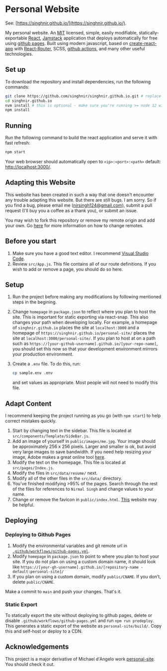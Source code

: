 # Personal Website

See: [https://singhnir.github.io/](https://singhnir.github.io/).

My personal website. An [MIT](https://github.com/singhnir/singhnir.github.io/blob/main/LICENSE) licensed, simple, easily modifiable, statically-exportable [React](https://reactjs.org/), [Jamstack](https://jamstack.org/) application that deploys automatically for free using [github pages](https://pages.github.com/). Built using modern javascript, based on [create-react-app](https://github.com/facebook/create-react-app) with [React-Router](https://reactrouter.com/), SCSS, [github actions](https://github.com/features/actions), and many other useful technologies.

## Set up

To download the repository and install dependencies, run the following commands:

```bash
git clone https://github.com/singhnir/singhnir.github.io.git # replace [singhnir] with your github username if you fork first.
cd singhnir.github.io
nvm install # this is optional - make sure you're running >= node 12 with `node --version`
npm install
```

## Running

Run the following command to build the react application and serve it with fast refresh:

```bash
npm start
```

Your web browser should automatically open to `<ip>:<port>:<path>` default: [http://localhost:3000/](http://localhost:3000/).

## Adapting this Website

This website has been created in such a way that one doesn't encounter any trouble adapting this website. But there are still bugs. I am sorry. So if you find a bug, please email me (nirsingh124@gmail.com), submit a pull request (I'll buy you a coffee as a thank you), or submit an issue.

You may wish to fork this repository or remove my remote origin and add your own. Go [here](https://help.github.com/articles/changing-a-remote-s-url/) for more information on how to change remotes.

## Before you start

1. Make sure you have a good text editor. I recommend [Visual Studio Code](https://code.visualstudio.com/).
2. Review `src/App.js`. This file contains all of our route definitions. If you wish to add or remove a page, you should do so here.

## Setup

1. Run the project before making any modifications by following mentioned steps in the begining.
2. Change `homepage` in `package.json` to reflect where you plan to host the site. This is important for static exporting via react-snap. This also changes your path when developing locally. For example, a homepage of `singhnir.github.io` places the site at `localhost:3000` and a homepage of `https://singhnir.github.io/personal-site/` places the site at `localhost:3000/personal-site/`. If you plan to host at on a path such as `https://[your-github-username].github.io/[your-repo-name]`, you should set this now so that your development environment mirrors your production environment.
3. Create a `.env` file. To do this, run:

    ```bash
    cp sample.env .env
    ```

    and set values as appropriate. Most people will not need to modify this file.

## Adapt Content

I recommend keeping the project running as you go (with `npm start`) to help correct mistakes quickly.

1. Start by changing text in the sidebar. This file is located at `src/components/Template/SideBar.js`.
2. Add an image of yourself in `public/images/me.jpg`. Your image should be approximately 256 x 256 pixels. Larger and smaller is ok, but avoid very large images to save bandwidth. If you need help resizing your image, Adobe makes a great online tool [here](https://www.adobe.com/photoshop/online/resize-image.html).
3. Modify the text on the homepage. This file is located at `src/pages/Index.js`.
4. Modify the files in `src/data/resume/` next.
5. Modify all of the other files in the `src/data/` directory.
6. You've finished modifying >95% of the pages. Search through the rest of the files for references to `Nirmal Singh` and change values to your name.
7. Change or remove the favicon in `public/index.html`. [This](https://realfavicongenerator.net/) website may be helpful.

## Deploying

### Deploying to Github Pages

1. Modify the environmental variables and git remote url in [`.github/workflows/github-pages.yml`](.github/workflows/github-pages.yml).
2. Modify `homepage` in `package.json` to point to where you plan to host your site. If you do not plan on using a custom domain name, it should look like `https://[your-gh-username].github.io/[repository-name - default:personal-site]/`
3. If you plan on using a custom domain, modify `public/CNAME`. If you don't, delete `public/CNAME`.

Make a commit to `main` and push your changes. That's it.

### Static Export

To statically export the site without deploying to github pages, delete or disable `.github/workflows/github-pages.yml` and run `npm run predeploy`. This generates a static export of the website as `personal-site/build/`. Copy this and self-host or deploy to a CDN.

## Acknowledgements

This project is a major derivative of Michael d'Angelo work [personal-site](https://github.com/mldangelo/personal-site). You should check it out.

